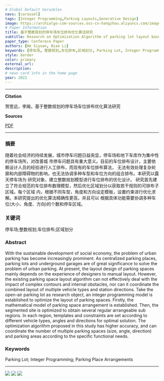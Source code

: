```yaml
---
# Global Default Varaibles
navs: [carousel]
tags: [Integer Programming,Parking Layouts,Generative Design]
image: https://archialgo-com-sources.oss-cn-hangzhou.aliyuncs.com/images/integerparking.jpg
# Paper Information
title: 基于整数规划的停车场车位排布优化算法研究
subtitle: Research on Optimization Algorithm of parking lot layout based on Integer Programming
paper_type: Conferece Paper
authors: [He Siyuan, Biao Li]
keywords: [停车场, 整数规划,车位排布,区域划分, Parking Lot, Integer Programming,Parking Place Arrangements]
style: border
color: primary
external_url: 
description:
# news card info in the home page
year: 2022
---
```


---

**Citation**  
<!-- 中英文引用格式 -->
贺思远，李飚，基于整数规划的停车场车位排布优化算法研究

**Sources**  
<!-- 更新链接，例如PDF链接（请上传至图床）、源码链接、网站链接等 -->
[PDF](https://archialgo-com-sources.oss-cn-hangzhou.aliyuncs.com/pdf/pdf-integer-programming-parkinglot.pdf) 

---

### 摘要
随着社会经济的持续发展，城市停车问题日益突显，停车场和地下车库作为集中性的停车场所，对改善城 市停车问题具有重大意义。目前的车位排布设计，主要依赖设计人员的经验进行人工排布，而现有的车位排布算法， 无法有效处理复杂轮廓和内部障碍物的影响，也无法协调多种车型和车位方向的组合排布。本研究以露天停车场为 研究对象，建立整数规划模型进行车位排布的优化设计。
研究首先建立了符合规范的车位排布数理模型，然后优化区域划分以获取若干规则的可排布子区域。每个区域 内，根据不同车型，角度和方向设定模板，设置约束进行优化求解。本研究提出的优化算法精确性更高，并且可以 根据具体功能需要协调多种车位(大小、角度、方向)的个数和停车区域。

### 关键词
停车场;整数规划;车位排布;区域划分

### Abstract
With the sustainable development of social economy, the problem of urban parking has become increasingly prominent. As centralized parking places, parking lots and underground garages are of great significance to solve the problem of urban parking. At present, the layout design of parking spaces mainly depends on the experience of designers to manual layout. However, the existing parking space layout algorithm can not effectively deal with the impact of complex contours and internal obstacles, nor can it coordinate the combined layout of multiple vehicle types and station directions. Take the open-air parking lot as research object, an integer programming model is established to optimize the layout of parking spaces.
Firstly, the mathematical model of parking space arrangement is established. Then, the segmented site is optimized to obtain several regular arrangeable sub regions. In each region, templates and constraints are set according to different vehicle types, angles and directions for optimal solution. The optimization algorithm proposed in this study has higher accuracy, and can coordinate the number of multiple parking spaces (size, angle, direction) and parking areas according to the specific functional needs.

### Keywords
Parking Lot; Integer Programming; Parking Place Arrangements

---
<!-- 放一些论文内的关键图表链接（请上传至图床） -->
![](https://archialgo-com-sources.oss-cn-hangzhou.aliyuncs.com/images/integer-parking-parameters.jpg)
![](https://archialgo-com-sources.oss-cn-hangzhou.aliyuncs.com/images/integer-parkingprocedure2.jpg)
![](https://archialgo-com-sources.oss-cn-hangzhou.aliyuncs.com/images/integer-parking-procedure3.jpg)